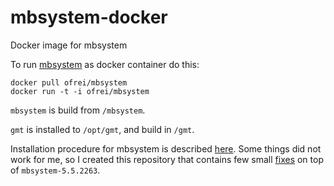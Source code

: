 # mbsystem-docker
Docker image for mbsystem

To run [mbsystem](http://www.ldeo.columbia.edu/res/pi/MB-System) as docker container do this:
```
docker pull ofrei/mbsystem
docker run -t -i ofrei/mbsystem
```

`mbsystem` is build from  `/mbsystem`.

`gmt` is installed to `/opt/gmt`, and build in `/gmt`.

Installation procedure for mbsystem is described [here](http://www.ldeo.columbia.edu/res/pi/MB-System/html/mbsystem_how_to_get.html#MB-get).
Some things did not work for me, so I created this repository that contains few small
[fixes](https://github.com/ofrei/mbsystem/commit/b247f684275a73a9b0c0f5cb19df40e6fe1acb0b) on top of `mbsystem-5.5.2263`.
